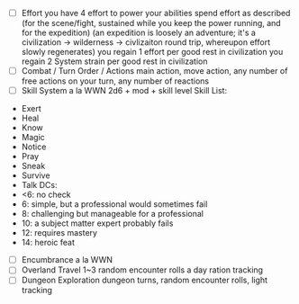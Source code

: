 - [ ] Effort
you have 4 effort to power your abilities
spend effort as described (for the scene/fight, sustained while you keep the power running,  and for the expedition)
(an expedition is loosely an adventure; it's a civilization -> wilderness -> civlizaiton round trip, whereupon effort slowly regenerates)
you regain 1 effort per good rest in civilization
you regain 2 System strain per good rest in civilization
- [ ] Combat / Turn Order / Actions
main action, move action, any number of free actions on your turn, any number of reactions
- [ ] Skill System
a la WWN
2d6 + mod + skill level
Skill List:
- Exert
- Heal
- Know
- Magic
- Notice
- Pray
- Sneak
- Survive
- Talk
DCs:
- <6: no check
- 6: simple, but a professional would sometimes fail
- 8: challenging but manageable for a professional
- 10: a subject matter expert probably fails
- 12: requires mastery
- 14: heroic feat
- [ ] Encumbrance
a la WWN
- [ ] Overland Travel
1~3 random encounter rolls a day
ration tracking
- [ ] Dungeon Exploration
dungeon turns, random encounter rolls, light tracking